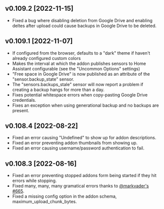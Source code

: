 ## v0.109.2 [2022-11-15]
* Fixed a bug where disabling deletion from Google Drive and enabling deltes after upload could cause backups in Google Drive to be deleted.

## v0.109.1 [2022-11-07]
* If configured from the browser, defaults to a "dark" theme if haven't already configured custom colors
* Makes the interval at which the addon publishes sensors to Home Assistant configurable (see the "Uncommon Options" settings)
* "Free space in Google Drive" is now published as an attribute of the "sensor.backup_state" sensor.
* The "sensors.backups_stale" sensor will now report a problem if creating a backup hangs for more than a day.
* Fixes potential whitespace errors when copy-pasting Google Drive credentials.
* Fixes an exception when using generational backup and no backups are present.

## v0.108.4 [2022-08-22]
* Fixed an error causing "Undefined" to show up for addon descriptions.
* Fixed an error preventing addon thumbnails from showing up.
* Fixed an error causing username/password authentication to fail.

## v0.108.3 [2022-08-16]
* Fixed an error preventing stopped addons form being started if they hit errors while stopping. 
* Fixed many, many, many gramatical errors thanks to [@markvader's](https://github.com/markvader) [#665](https://github.com/sabeechen/hassio-google-drive-backup/pull/665).
* Fixed a missing config option in the addon schema, maximum_upload_chunk_bytes.
